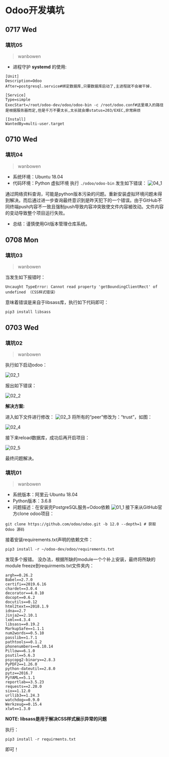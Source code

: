 # Odoo开发填坑
## 0717 Wed
### 填坑05
> wanbowen
- 进程守护 **systemd** 的使用:
```
[Unit]
Description=Odoo
After=postgresql.service#绑定数据库,只要数据库启动了,主进程就不会被干掉.

[Service]
Type=simple
ExecStart=/root/odoo-dev/odoo/odoo-bin -c /root/odoo.conf#这里填入的路径是根据服务器而定,但是千万不要太长,太长就会爆status=203/EXEC,非常麻烦

[Install]
WantedBy=multi-user.target
```


## 0710 Wed

### 填坑04
> wanbowen

- 系统环境：Ubuntu 18.04
- 代码环境：Python 虚拟环境
执行 ```./odoo/odoo-bin``` 发生如下错误：
![04_1](https://images.gitee.com/uploads/images/2019/0713/185914_8c7a4b43_5136250.png "屏幕截图.png")

通过网络资料查询，可能是python版本污染的问题。重新安装虚拟环境问题未得到解决。而后通过进一步查询最终意识到是昨天犯下的一个错误。由于GitHub不同终端push内容不一致且强制push导致内容冲突致使文件内容被改动。文件内容的变动导致整个项目运行失败。
- 总结：谨慎使用Git版本管理仓库系统。


## 0708 Mon
### 填坑03
> wanbowen

当发生如下报错时：
```
Uncaught TypeError: Cannot read property 'getBoundingClientRect' of undefined （CSS样式错误）
```
意味着错误是来自于libsass库，执行如下代码即可：
```
pip3 install libsass
```

## 0703 Wed

### 填坑02
> wanbowen

执行如下启动odoo：

![02_1](https://images.gitee.com/uploads/images/2019/0713/185752_a8b2a780_5136250.png "屏幕截图.png")

报出如下错误：

![02_2](https://images.gitee.com/uploads/images/2019/0713/185727_650da308_5136250.png "屏幕截图.png")

**解决方案:**

进入如下文件进行修改：
![02_3](https://images.gitee.com/uploads/images/2019/0713/185658_1f55fa6e_5136250.png "屏幕截图.png")
将所有的“peer”修改为：“trust”，如图：

![02_4](https://images.gitee.com/uploads/images/2019/0713/185548_e500cc3f_5136250.png "屏幕截图.png")

接下来reload数据库，成功后再开启项目：

![02_5](https://images.gitee.com/uploads/images/2019/0713/185438_1c8d17ab_5136250.png "屏幕截图.png")

最终问题解决。

### 填坑01
> wanbowen

- 系统版本：阿里云·Ubuntu 18.04
- Python版本：3.6.8
- 问题描述：在安装完PostgreSQL服务+Odoo依赖 ![01_1](https://images.gitee.com/uploads/images/2019/0713/185327_7a1a3a3f_5136250.png "屏幕截图.png")
接下来从GitHub官方clone odoo项目：
```
git clone https://github.com/odoo/odoo.git -b 12.0 --depth=1 # 获取 Odoo 源码
```
接着安装requirements.txt声明的依赖文件：
```
pip3 install -r ~/odoo-dev/odoo/requirements.txt
```
发现多个报错。
没办法，根据所缺的module一个个补上安装，最终将所缺的module freeze到requirments.txt文件夹内：

```
argh==0.26.2
Babel==2.7.0
certifi==2019.6.16
chardet==3.0.4
decorator==4.0.10
docopt==0.6.2
docutils==0.12
html2text==2018.1.9
idna==2.7
Jinja2==2.10.1
lxml==4.3.4
libsass==0.19.2 
MarkupSafe==1.1.1
num2words==0.5.10
passlib==1.7.1
pathtools==0.1.2
phonenumbers==8.10.14
Pillow==6.1.0
psutil==5.6.3
psycopg2-binary==2.8.3
PyPDF2==1.26.0
python-dateutil==2.8.0
pytz==2016.7
PyYAML==5.1.1
reportlab==3.5.23
requests==2.20.0
six==1.12.0
urllib3==1.24.3
watchdog==0.9.0
Werkzeug==0.15.4
xlwt==1.3.0
```
**NOTE: libsass是用于解决CSS样式展示异常的问题**

执行：
```
pip3 install -r requirments.txt
```
即可！
